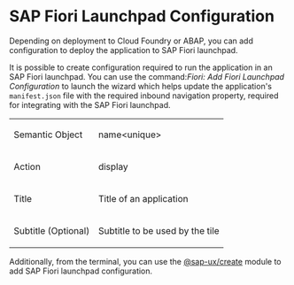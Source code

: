 <!-- loiobc3cb890dbb84d51ae80394821ce4990 -->

# SAP Fiori Launchpad Configuration

Depending on deployment to Cloud Foundry or ABAP, you can add configuration to deploy the application to SAP Fiori launchpad.



It is possible to create configuration required to run the application in an SAP Fiori launchpad. You can use the command:*Fiori: Add Fiori Launchpad Configuration* to launch the wizard which helps update the application's `manifest.json` file with the required inbound navigation property, required for integrating with the SAP Fiori launchpad.


<table>
<tr>
<td valign="top">

Semantic Object

</td>
<td valign="top">

name<unique\>

</td>
</tr>
<tr>
<td valign="top">

Action

</td>
<td valign="top">

display

</td>
</tr>
<tr>
<td valign="top">

Title

</td>
<td valign="top">

Title of an application

</td>
</tr>
<tr>
<td valign="top">

Subtitle \(Optional\)

</td>
<td valign="top">

Subtitle to be used by the tile

</td>
</tr>
</table>

Additionally, from the terminal, you can use the [@sap-ux/create](https://github.com/SAP/open-ux-tools/tree/main/packages/create#sap-uxcreate) module to add SAP Fiori launchpad configuration.

